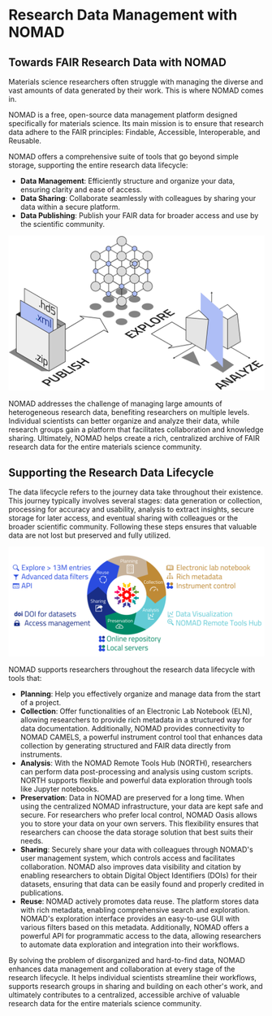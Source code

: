 # Research Data Management with NOMAD

## **Towards FAIR Research Data with NOMAD**

Materials science researchers often struggle with managing the diverse and vast amounts of data generated by their work. This is where NOMAD comes in.

NOMAD is a free, open-source data management platform designed specifically for materials science. Its main mission is to ensure that research data adhere to the FAIR principles: Findable, Accessible, Interoperable, and Reusable.

NOMAD offers a comprehensive suite of tools that go beyond simple storage, supporting the entire research data lifecycle:

- **Data Management**: Efficiently structure and organize your data, ensuring clarity and ease of access.
- **Data Sharing**: Collaborate seamlessly with colleagues by sharing your data within a secure platform.
- **Data Publishing**: Publish your FAIR data for broader access and use by the scientific community.

![NOMAD Overview Diagram](images/nomad_overview.png)

NOMAD addresses the challenge of managing large amounts of heterogeneous research data, benefiting researchers on multiple levels. Individual scientists can better organize and analyze their data, while research groups gain a platform that facilitates collaboration and knowledge sharing. Ultimately, NOMAD helps create a rich, centralized archive of FAIR research data for the entire materials science community.

## **Supporting the Research Data Lifecycle**

The data lifecycle refers to the journey data take throughout their existence. This journey typically involves several stages: data generation or collection, processing for accuracy and usability, analysis to extract insights, secure storage for later access, and eventual sharing with colleagues or the broader scientific community. Following these steps ensures that valuable data are not lost but preserved and fully utilized.

![RDM with NOMAD](images/RDM_with_NOMAD2.png)

NOMAD supports researchers throughout the research data lifecycle with tools that:

- **Planning**: Help you effectively organize and manage data from the start of a project.
- **Collection**: Offer functionalities of an Electronic Lab Notebook (ELN), allowing researchers to provide rich metadata in a structured way for data documentation. Additionally, NOMAD provides connectivity to NOMAD CAMELS, a powerful instrument control tool that enhances data collection by generating structured and FAIR data directly from instruments.
- **Analysis**: With the NOMAD Remote Tools Hub (NORTH), researchers can perform data post-processing and analysis using custom scripts. NORTH supports flexible and powerful data exploration through tools like Jupyter notebooks.
- **Preservation**: Data in NOMAD are preserved for a long time. When using the centralized NOMAD infrastructure, your data are kept safe and secure. For researchers who prefer local control, NOMAD Oasis allows you to store your data on your own servers. This flexibility ensures that researchers can choose the data storage solution that best suits their needs.
- **Sharing**: Securely share your data with colleagues through NOMAD's user management system, which controls access and facilitates collaboration. NOMAD also improves data visibility and citation by enabling researchers to obtain Digital Object Identifiers (DOIs) for their datasets, ensuring that data can be easily found and properly credited in publications.
- **Reuse**: NOMAD actively promotes data reuse. The platform stores data with rich metadata, enabling comprehensive search and exploration. NOMAD's exploration interface provides an easy-to-use GUI with various filters based on this metadata. Additionally, NOMAD offers a powerful API for programmatic access to the data, allowing researchers to automate data exploration and integration into their workflows.

By solving the problem of disorganized and hard-to-find data, NOMAD enhances data management and collaboration at every stage of the research lifecycle. It helps individual scientists streamline their workflows, supports research groups in sharing and building on each other's work, and ultimately contributes to a centralized, accessible archive of valuable research data for the entire materials science community.

